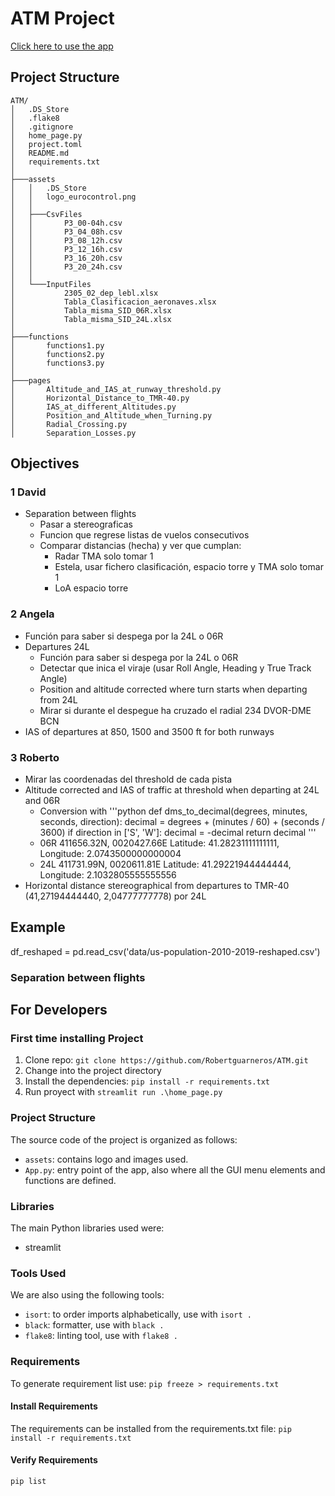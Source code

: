 # ATM Project
[Click here to use the app](https://atmapp.streamlit.app/)

## Project Structure
```
ATM/
│   .DS_Store
│   .flake8
│   .gitignore
│   home_page.py
│   project.toml
│   README.md
│   requirements.txt
│   
├───assets
│   │   .DS_Store
│   │   logo_eurocontrol.png
│   │
│   ├───CsvFiles
│   │       P3_00-04h.csv
│   │       P3_04_08h.csv
│   │       P3_08_12h.csv
│   │       P3_12_16h.csv
│   │       P3_16_20h.csv
│   │       P3_20_24h.csv
│   │
│   └───InputFiles
│           2305_02_dep_lebl.xlsx
│           Tabla_Clasificacion_aeronaves.xlsx
│           Tabla_misma_SID_06R.xlsx
│           Tabla_misma_SID_24L.xlsx
│
├───functions
│       functions1.py
│       functions2.py
│       functions3.py
│
├───pages
│       Altitude_and_IAS_at_runway_threshold.py
│       Horizontal_Distance_to_TMR-40.py
│       IAS_at_different_Altitudes.py
│       Position_and_Altitude_when_Turning.py
│       Radial_Crossing.py
│       Separation_Losses.py
```

## Objectives

### 1 David
- Separation between flights
    - Pasar a stereograficas
    - Funcion que regrese listas de vuelos consecutivos
    - Comparar distancias (hecha) y ver que cumplan:
        - Radar TMA solo tomar 1
        - Estela, usar fichero clasificación, espacio torre y TMA solo tomar 1
        - LoA espacio torre

### 2 Angela
- Función para saber si despega por la 24L o 06R
- Departures 24L
    - Función para saber si despega por la 24L o 06R
    - Detectar que inica el viraje (usar Roll Angle, Heading y True Track Angle)
    - Position and altitude corrected where turn starts when departing from 24L
    - Mirar si durante el despegue ha cruzado el radial 234 DVOR-DME BCN
- IAS of departures at 850, 1500 and 3500 ft for both runways

### 3 Roberto 
- Mirar las coordenadas del threshold de cada pista
- Altitude corrected and IAS of traffic at threshold when departing at 24L and 06R
    - Conversion with 
'''python
def dms_to_decimal(degrees, minutes, seconds, direction):
    decimal = degrees + (minutes / 60) + (seconds / 3600)
    if direction in ['S', 'W']:
        decimal = -decimal
    return decimal
'''
    - 06R 411656.32N, 0020427.66E Latitude: 41.28231111111111, Longitude: 2.0743500000000004
    - 24L 411731.99N, 0020611.81E Latitude: 41.29221944444444, Longitude: 2.1032805555555556
- Horizontal distance stereographical from departures to TMR-40 (41,27194444440, 2,04777777778) por 24L


## Example
df_reshaped = pd.read_csv('data/us-population-2010-2019-reshaped.csv')

### Separation between flights



## For Developers
### First time installing Project
1. Clone repo: `git clone https://github.com/Robertguarneros/ATM.git`
2. Change into the project directory 
3. Install the dependencies: `pip install -r requirements.txt`
4. Run proyect with `streamlit run .\home_page.py`

### Project Structure

The source code of the project is organized as follows:

- `assets`: contains logo and images used.
- `App.py`: entry point of the app, also where all the GUI menu elements and functions are defined.
 
### Libraries
The main Python libraries used were:
- streamlit

### Tools Used

We are also using the following tools:
- `isort`: to order imports alphabetically, use with `isort .`
- `black`: formatter, use with `black .`
- `flake8`: linting tool, use with `flake8 .`


### Requirements
To generate requirement list use:
`pip freeze > requirements.txt`

#### Install Requirements

The requirements can be installed from the requirements.txt file:
`pip install -r requirements.txt`

#### Verify Requirements
`pip list`